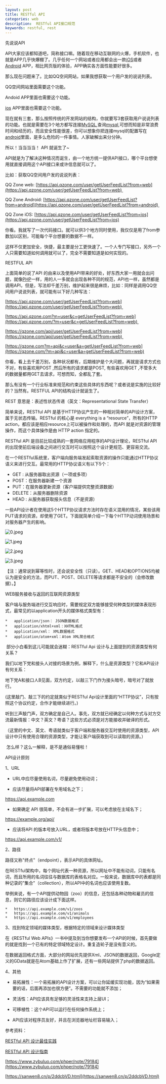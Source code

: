 ```yaml
---
layout: post
title: RESTful API
categories: web
description:  RESTful API接口规范
keywords: restful, rest
---
```




先说说API

API大家应该都知道吧，简称接口嘛。随着现在移动互联网的火爆，手机软件，也就是APP几乎快爆棚了。几乎任何一个网站或者应用都会出一款[iOS](http://lib.csdn.net/base/ios)或者[Android](http://lib.csdn.net/base/android) APP，相比网页版的体验，APP确实各方面性能要好很多。

那么现在问题来了。比如QQ空间网站，如果我想获取一个用户发的说说列表。

QQ空间网站里面需要这个功能。 

Andoid APP里面也需要这个功能。 

[ios](http://lib.csdn.net/base/ios) APP里面也需要这个功能。

现在就有三套，那么按照传统的开发网站的结构，你就要写3套获取用户说说列表的功能。也就是需要在3个地方都写连接[MySQL](http://lib.csdn.net/base/mysql),查询[mysql](http://lib.csdn.net/base/mysql),可想而知是非常浪费时间和经历的，而且安全性能很差，你可以想象你把连接mysql的配置写在[android](http://lib.csdn.net/base/android)里面，是多么危险的一件事情。人家破解出来分分钟。

所以！当当当当！ API 就诞生了~

API就是为了解决这种情况而诞生，由一个地方统一提供API接口，哪个平台想使用就直接调用这个API接口来或许信息就可以了。

比如：获取QQ空间用户发的说说列表：

QQ Zone web: [https://api.qzone.com/user/getUserFeedList?from=web](https://api.qzone.com/user/getUserFeedList?from=web) 

QQ Zone Android: [https://api.qzone.com/user/getUserFeedList?from=android](https://api.qzone.com/user/getUserFeedList?from=android) 

QQ Zone iOS: [https://api.qzone.com/user/getUserFeedList?from=ios](https://api.qzone.com/user/getUserFeedList?from=ios)

你看。我就写了一次代码接口。就可以供3个地方同时使用，我仅仅是用了from参数加以区别，可能每个平台想要的数据不一样。

这样不仅更加安全，快捷，最主要是分工更快速了。一个人专门写接口，另外一个人只需要知道如何调用就可以了，完全不需要知道是如何实现的。

RESTFUL API

上面简单的说了API 的由来以及使用API带来的好处，好东西大家一用就会出问题，就像[PHP](http://lib.csdn.net/base/php)一样，用的人一多就会出现各种不同的规范，API也一样，虽然都是调用API，但是，写法却千差万别，维护起来很是麻烦，比如：同样是调用QQ空间用户说说列表，就可能有以下好几种写法：

[https://api.qzone.com/user/getUserFeedList?from=web](https://api.qzone.com/user/getUserFeedList?from=web) 

[https://api.qzone.com?m=user&c=getUserFeedList?from=web](https://api.qzone.com/?m=user&c=getUserFeedList?from=web) 

[https://qzone.com/api/user/getUserFeedList?from=web](https://qzone.com/api/user/getUserFeedList?from=web) 

[https://qzone.com?m=api&c=user&a=getUserFeedList?from=web](https://qzone.com/?m=api&c=user&a=getUserFeedList?from=web)

你看，看上去千差万别，各种状况都有，后期维护是个大问题，再就是请求方式也不对，有些喜欢用POST ,然后所有的请求都是POST, 有些喜欢用GET ,不管多大的数据量都用GET去请求，可想而知，全都乱了套。

那么有没有一个行业标准来规范和约束这些具体的东西呢？或者说是实施的比较好的？当然有。RESTFUL API的结构设计就诞生了。

REST 意思是：表述性状态传递（英文：Representational State Transfer）

简单来说，RESTful API 是基于HTTP协议产生的一种相对简单的API设计方案，属于无状态传输。RESTful 的核心是 everything is a “resource”，所有的HTTP action，都应该是相应resource上可以被操作和处理的，而API 就是对资源的管理操作，而这个具体操作是由 HTTP action 指定的。

RESTful API 是目前比较成熟的一套网络应用程序的API设计理论，RESTful API 的出现使前后端设备之间进行交互时可以按照这个设计更规范、更容易交流。

在一个RESTful系统里，客户端向服务端发起索取资源的操作只能通过HTTP协议语义来进行交互。最常用的HTTP协议语义有以下5个：

*   GET : 从服务器取出资源（一项或多项）
*   POST：在服务器新建一个资源
*   PUT：在服务器更新资源（客户端提供完整资源数据）
*   DELETE：从服务器删除资源
*   HEAD : 从服务器获取报头信息（不是资源）

一些API设计者在使用这5个HTTP协议请求方法时存在语义混用的情况，某些该用PUT请求的资源，却使用了GET。下面就简单介绍一下每个HTTP动词使用场景和对服务器产生的影响。

![0.jpeg](http://upload-images.jianshu.io/upload_images/4263048-eaf9dd1882df77ed.jpeg?imageMogr2/auto-orient/strip%7CimageView2/2/w/1240)

![1.jpeg](http://upload-images.jianshu.io/upload_images/4263048-83d8b1435f166d03.jpeg?imageMogr2/auto-orient/strip%7CimageView2/2/w/1240)

![2.jpeg](http://upload-images.jianshu.io/upload_images/4263048-9b55e03cb3304593.jpeg?imageMogr2/auto-orient/strip%7CimageView2/2/w/1240)

![3.jpeg](http://upload-images.jianshu.io/upload_images/4263048-e56382a074210cf2.jpeg?imageMogr2/auto-orient/strip%7CimageView2/2/w/1240)


【注：通常说到幂等性时，还会说安全性（只读）。GET、HEAD和OPTIONS均被认为是安全的方法，而PUT、POST、DELETE等请求都是不安全的（会修改数据）。】

WEB服务接收与返回的互联网资源类型

客户端与服务端进行交互响应时，需要规定双方能够接受何种类型的媒体表现形式，最常见的以application开头的媒体格式类型有：
```
*   application/json： JSON数据格式
*   application/xhtml+xml：XHTML格式
*   application/xml： XML数据格式
*   application/atom+xml：Atom XML聚合格式    
```


 部分小白看到这儿可能就会迷糊：RESTful Api 设计与上面提到的资源类型有何关系？

我们以地下党和接头人对接的场景为例，解释下，什么是资源类型？它和API设计有何关系：

地下党A和接口人B见面，双方约定，以敲三下门作为接头暗号，暗号对了就放行。

(这里敲门、敲三下的约定就类似于RESTful Api设计里面的“HTTP协议”，只有按照这个协议约定，合作才能继续进行。)

听到三声敲门声，双方确定是自己人。事先，双方就已经确定以何种方式与对方交流最新情报：中文？英文？粤语？这些方式必须是对方能接收并破译的形式。

（这里的中文、英文、粤语就类似于客户端和服务器交互时使用的资源类型，API设计中只有使用合理的资源类型，才能让客户端获取到可以读取的资源。）



 怎么样？这么一解释，是不是通俗易懂啦！

API设计原则

1、URL

*   URL中应尽量使用名词，尽量避免使用动词；

*   应该尽量将API部署在专用域名之下；

https://api.example.com

*   如果确定 API 很简单，不会有进一步扩展，可以考虑放在主域名下；

https://example.org/api/

*   应该将API 的版本号放入URL，或者将版本号放在HTTP头信息中；

https://api.example.com/v1/

2、路径

路径又称"终点"（endpoint），表示API的具体网址。

在RESTful架构中，每个网址代表一种资源，所以网址中不能有动词，只能有名词，而且所用的名词往往与数据库的表格名对应。一般来说，数据库中的表都是同种记录的”集合"（collection），所以API中的名词也应该使用复数。

举例来说，有一个API提供动物园（zoo）的信息，还包括各种动物和雇员的信息，则它的路径应该设计成下面这样。
```
*   https://api.example.com/v1/zoos
*   https://api.example.com/v1/animals
*   https://api.example.com/v1/employees
```
3、找到特定领域的媒体类型，根据特定的领域来设计媒体类型

在《RESTful Web APIs》一书中提及到当你想要发布一个API的时候，首先要做的就是找到一个已有的特定领域特定设计。重复造轮子是没有意义的。

在数据返回格式方面，大部分的网站优先提供Xml、JSON的数据返回，Google定义的GData就是在Atom基础上作了扩展，还有一些网站提供了php的数据返回。

4、其他

*   易拓展性：一个易拓展的API设计方案，可以让你延缓实现功能，因为“如果需要的话，后面再添加也很方便”。不需要的功能就不添加；

*   灵活性：API应该具有足够的灵活性来支持上层UI；

*   可移植性：这个API可以运行在任何操作系统上；

*   API应该对程序员友好，并且在浏览器地址栏容易输入；

参考资料： 

[RESTful API 设计最佳实践](http://www.csdn.net/article/2013-06-13/2815744-RESTful-API) 

[RESTful API 设计指南](http://www.ruanyifeng.com/blog/2014/05/restful_api.html)

[https://www.zybuluo.com/phper/note/79184](https://www.zybuluo.com/phper/note/79184)

[https://sanwen8.cn/p/2ddcbVD.html](https://sanwen8.cn/p/2ddcbVD.html)
